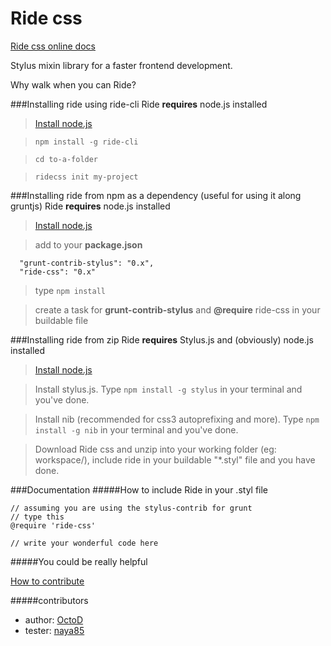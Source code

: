 Ride css
========

[Ride css online docs](https://ride-css.github.io/)

Stylus mixin library for a faster frontend development.

Why walk when you can Ride?

###Installing ride using ride-cli
Ride **requires** node.js installed

> [Install node.js](http://nodejs.org/ "Click here to go to node.js website")

> ```npm install -g ride-cli```

> ```cd to-a-folder```

> ```ridecss init my-project```

###Installing ride from npm as a dependency (useful for using it along gruntjs)
Ride **requires** node.js installed

> [Install node.js](http://nodejs.org/ "Click here to go to node.js website")

> add to your **package.json**
  ```
    "grunt-contrib-stylus": "0.x",
    "ride-css": "0.x"
  ```

> type ```npm install```

> create a task for **grunt-contrib-stylus** and **@require** ride-css in your buildable file

###Installing ride from zip
Ride **requires** Stylus.js and (obviously) node.js installed

> [Install node.js](http://nodejs.org/ "Click here to go to node.js website")

> Install stylus.js. Type ```npm install -g stylus``` in your terminal and you've done.

> Install nib (recommended for css3 autoprefixing and more). Type ```npm install -g nib``` in your terminal and you've done.

> Download Ride css and unzip into your working folder (eg: workspace/), include ride in your buildable "*.styl" file and you have done.

###Documentation
#####How to include Ride in your .styl file
```
// assuming you are using the stylus-contrib for grunt
// type this
@require 'ride-css'

// write your wonderful code here
```

#####You could be really helpful

[How to contribute](https://github.com/ride-css/ride-css/blob/master/contributing.md)

#####contributors

* author: [OctoD](https://github.com/OctoD/)
* tester: [naya85](https://github.com/naya85/)